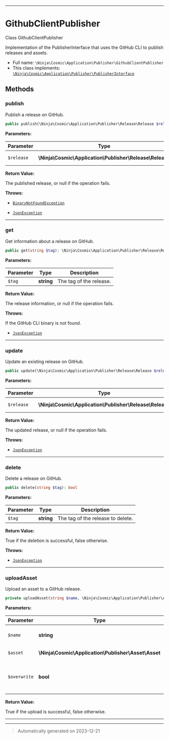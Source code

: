 ***

# GithubClientPublisher

Class GithubClientPublisher

Implementation of the PublisherInterface that uses the GitHub CLI to publish releases and assets.

* Full name: `\Ninja\Cosmic\Application\Publisher\GithubClientPublisher`
* This class implements:
[`\Ninja\Cosmic\Application\Publisher\PublisherInterface`](./PublisherInterface.md)




## Methods


### publish

Publish a release on GitHub.

```php
public publish(\Ninja\Cosmic\Application\Publisher\Release\Release $release): \Ninja\Cosmic\Application\Publisher\Release\Release|null
```








**Parameters:**

| Parameter | Type | Description |
|-----------|------|-------------|
| `$release` | **\Ninja\Cosmic\Application\Publisher\Release\Release** | The release to publish. |


**Return Value:**

The published release, or null if the operation fails.



**Throws:**

- [`BinaryNotFoundException`](../../Exception/BinaryNotFoundException.md)

- [`JsonException`](../../../../JsonException.md)



***

### get

Get information about a release on GitHub.

```php
public get(string $tag): \Ninja\Cosmic\Application\Publisher\Release\Release|null
```








**Parameters:**

| Parameter | Type | Description |
|-----------|------|-------------|
| `$tag` | **string** | The tag of the release. |


**Return Value:**

The release information, or null if the operation fails.



**Throws:**
<p>If the GitHub CLI binary is not found.</p>

- [`JsonException`](../../../../JsonException.md)



***

### update

Update an existing release on GitHub.

```php
public update(\Ninja\Cosmic\Application\Publisher\Release\Release $release): \Ninja\Cosmic\Application\Publisher\Release\Release|null
```








**Parameters:**

| Parameter | Type | Description |
|-----------|------|-------------|
| `$release` | **\Ninja\Cosmic\Application\Publisher\Release\Release** | The release to update. |


**Return Value:**

The updated release, or null if the operation fails.



**Throws:**

- [`JsonException`](../../../../JsonException.md)



***

### delete

Delete a release on GitHub.

```php
public delete(string $tag): bool
```








**Parameters:**

| Parameter | Type | Description |
|-----------|------|-------------|
| `$tag` | **string** | The tag of the release to delete. |


**Return Value:**

True if the deletion is successful, false otherwise.



**Throws:**

- [`JsonException`](../../../../JsonException.md)



***

### uploadAsset

Upload an asset to a GitHub release.

```php
private uploadAsset(string $name, \Ninja\Cosmic\Application\Publisher\Asset\Asset $asset, bool $overwrite): bool
```








**Parameters:**

| Parameter | Type | Description |
|-----------|------|-------------|
| `$name` | **string** | The name of the release. |
| `$asset` | **\Ninja\Cosmic\Application\Publisher\Asset\Asset** | The asset to upload. |
| `$overwrite` | **bool** | Whether to overwrite the asset if it already exists. |


**Return Value:**

True if the upload is successful, false otherwise.




***


***
> Automatically generated on 2023-12-21
